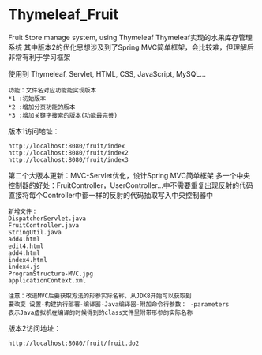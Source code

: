 # Thymeleaf_Fruit

Fruit Store manage system, using Thymeleaf
Thymeleaf实现的水果库存管理系统
其中版本2的优化思想涉及到了Spring MVC简单框架，会比较难，但理解后非常有利于学习框架

使用到 Thymeleaf, Servlet, HTML, CSS, JavaScript, MySQL...
```hive
功能：文件名对应功能能实现版本
*1 :初始版本
*2 :增加分页功能的版本
*3 :增加关键字搜索的版本(功能最完善)
```
版本1访问地址：
```
http://localhost:8080/fruit/index
http://localhost:8080/fruit/index2
http://localhost:8080/fruit/index3
```

第二个大版本更新：MVC-Servlet优化，设计Spring MVC简单框架
多一个中央控制器的好处：FruitController，UserController...中不需要重复出现反射的代码
直接将每个Controller中都一样的反射的代码抽取写入中央控制器中
```
新增文件：
DispatcherServlet.java
FruitController.java
StringUtil.java
add4.html
edit4.html
add4.html
index4.html
index4.js
ProgramStructure-MVC.jpg
applicationContext.xml

注意：改进MVC后要获取方法的形参实际名称，从JDK8开始可以获取到
要改变 设置-构建执行部署-编译器-Java编译器-附加命令行参数： -parameters
表示Java虚拟机在编译的时候得到的class文件里附带形参的实际名称

```
版本2访问地址：
```
http://localhost:8080/fruit/fruit.do2
```
